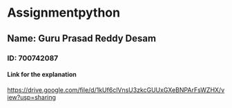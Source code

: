 # Assignmentpython
## Name: Guru Prasad Reddy Desam
### ID: 700742087
#### Link for the explanation

https://drive.google.com/file/d/1kUf6clVnsU3zkcGUUxGXeBNPArFsWZHX/view?usp=sharing
